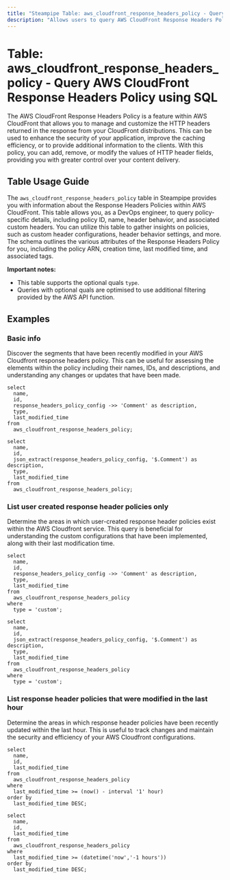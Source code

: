 ```yaml
---
title: "Steampipe Table: aws_cloudfront_response_headers_policy - Query AWS CloudFront Response Headers Policy using SQL"
description: "Allows users to query AWS CloudFront Response Headers Policies, providing information about the policy configurations that determine the headers CloudFront includes in HTTP responses."
---
```


# Table: aws_cloudfront_response_headers_policy - Query AWS CloudFront Response Headers Policy using SQL

The AWS CloudFront Response Headers Policy is a feature within AWS CloudFront that allows you to manage and customize the HTTP headers returned in the response from your CloudFront distributions. This can be used to enhance the security of your application, improve the caching efficiency, or to provide additional information to the clients. With this policy, you can add, remove, or modify the values of HTTP header fields, providing you with greater control over your content delivery.

## Table Usage Guide

The `aws_cloudfront_response_headers_policy` table in Steampipe provides you with information about the Response Headers Policies within AWS CloudFront. This table allows you, as a DevOps engineer, to query policy-specific details, including policy ID, name, header behavior, and associated custom headers. You can utilize this table to gather insights on policies, such as custom header configurations, header behavior settings, and more. The schema outlines the various attributes of the Response Headers Policy for you, including the policy ARN, creation time, last modified time, and associated tags.

**Important notes:**
- This table supports the optional quals `type`.
- Queries with optional quals are optimised to use additional filtering provided by the AWS API function.

## Examples

### Basic info
Discover the segments that have been recently modified in your AWS Cloudfront response headers policy. This can be useful for assessing the elements within the policy including their names, IDs, and descriptions, and understanding any changes or updates that have been made.

```sql+postgres
select
  name,
  id,
  response_headers_policy_config ->> 'Comment' as description,
  type,
  last_modified_time
from
  aws_cloudfront_response_headers_policy;
```

```sql+sqlite
select
  name,
  id,
  json_extract(response_headers_policy_config, '$.Comment') as description,
  type,
  last_modified_time
from
  aws_cloudfront_response_headers_policy;
```

### List user created response header policies only
Determine the areas in which user-created response header policies exist within the AWS Cloudfront service. This query is beneficial for understanding the custom configurations that have been implemented, along with their last modification time.

```sql+postgres
select
  name,
  id,
  response_headers_policy_config ->> 'Comment' as description,
  type,
  last_modified_time
from
  aws_cloudfront_response_headers_policy
where
  type = 'custom';
```

```sql+sqlite
select
  name,
  id,
  json_extract(response_headers_policy_config, '$.Comment') as description,
  type,
  last_modified_time
from
  aws_cloudfront_response_headers_policy
where
  type = 'custom';
```

### List response header policies that were modified in the last hour
Determine the areas in which response header policies have been recently updated within the last hour. This is useful to track changes and maintain the security and efficiency of your AWS Cloudfront configurations.

```sql+postgres
select
  name,
  id,
  last_modified_time
from
  aws_cloudfront_response_headers_policy
where
  last_modified_time >= (now() - interval '1' hour)
order by
  last_modified_time DESC;
```

```sql+sqlite
select
  name,
  id,
  last_modified_time
from
  aws_cloudfront_response_headers_policy
where
  last_modified_time >= (datetime('now','-1 hours'))
order by
  last_modified_time DESC;
```